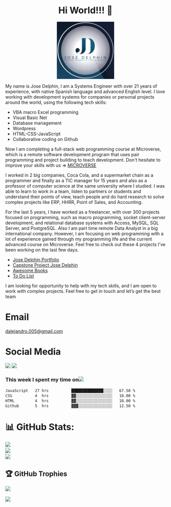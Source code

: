 ### <h1 align="center">Hi World!!! 👋</h1>
<p align="center"><img src="./Logo.jpeg" width="180" align="center"><p>
My name is Jose Delphin, I am a Systems Engineer with over 21 years of experience, with native Spanish language and advanced English level. I love working with development systems for companies or personal projects around the world, using the following tech skills:
  
<ul>
<li>VBA macro Excel programming</li>
<li>Visual Basic Net</li>
<li>Database management</li>
<li>Wordpress</li>
<li>HTML-CSS-JavaScript</li>
<li>Collaborative coding on Github</li>
</ul>

Now I am completing a full-stack web programming course at Microverse, which is a remote software development program that uses pair programming and project building to teach development. Don't hesitate to improve your skills with us => <a href="https://www.microverse.org/?grsf=39y755" target="_blank">MICROVERSE</a>

I worked in 2 big companies, Coca Cola, and a supermarket chain as a programmer and finally as a TIC manager for 15 years and also as a professor of computer science at the same university where I studied. I was able to learn to work in a team, listen to partners or students and understand their points of view, teach people and do hard research to solve complex projects like ERP, HHRR, Point of Sales, and Accounting.

For the last 5 years, I have worked as a freelancer, with over 300 projects focused on programming, such as macro programming, socket client-server development, and relational database systems with Access, MySQL, SQL Server, and PostgreSQL. Also I am part time remote Data Analyst in a big international company. However, I am focusing on web programming with a lot of experience gained through my programming life and the current advanced course on Microverse. Feel free to check out these 4 projects I've been working on the last few days. 

<ul>
<li>
<a href="https://github.com/adelphinsucasa/Portfolio-Setup-and-mobile-first" target="_blank">Jose Delphin Portfolio </a>
</li>
<li>
<a href="https://github.com/adelphinsucasa/Capstone-Project" target="_blank">Capstone Project Jose Delphin</a>
</li>
<li>
<a href="https://github.com/adelphinsucasa/Awesome-Books-with-ES6" target="_blank">Awesome Books</a>
</li>
<li>
<a href="https://github.com/adelphinsucasa/To-Do-List" target="_blank">To Do List</a>
</li>
</ul>

I am looking for opportunity to help with my tech skills, and I am open to work with complex projects.
Feel free to get in touch and let’s get the best team

# Email
<a href="mailto: dalejandro.005@gmail.com" target="_blank">dalejandro.005@gmail.com</a>

# Social Media
<a href="https://twitter.com/JoseADelphin" target="_blank"><img src="https://img.shields.io/twitter/url?style=social&url=https%3A%2F%2Ftwitter.com%2FJoseADelphin" width="80"></a>
<a href="https://www.youtube.com/channel/UCKsCnWm0PIZ2A9Lo_gxZarQ" target="_blank"><img src="https://img.shields.io/youtube/channel/views/UCKsCnWm0PIZ2A9Lo_gxZarQ?style=social" width="120"></a>

### This week I spent my time on<img src="https://www.gifsanimados.org/data/media/137/reloj-imagen-animada-0004.gif" width="40">

<!--START_SECTION:waka-->

```text
JavaScript   27 hrs          ██████████████░░░░   67.50 %
CSS          4  hrs          ▓▓░░░░░░░░░░░░░░░░   10.00 %
HTML         4  hrs          ▓▓░░░░░░░░░░░░░░░░   10.00 %
Github       5  hrs          ▓▓▓░░░░░░░░░░░░░░░   12.50 %
```

<!--END_SECTION:waka-->

# 📊 GitHub Stats:
![](https://github-readme-stats.vercel.app/api?username=adelphinsucasa&theme=vue-dark&hide_border=true&include_all_commits=true&count_private=false)<br/>
![](https://github-readme-streak-stats.herokuapp.com/?user=adelphinsucasa&theme=vue-dark&hide_border=true)<br/>
![](https://github-readme-stats.vercel.app/api/top-langs/?username=adelphinsucasa&theme=vue-dark&hide_border=true&include_all_commits=true&count_private=false&layout=compact)

## 🏆 GitHub Trophies
![](https://github-profile-trophy.vercel.app/?username=adelphinsucasa&theme=radical&no-frame=false&no-bg=true&margin-w=4)

[![](https://visitcount.itsvg.in/api?id=adelphinsucasa&icon=0&color=0)](https://visitcount.itsvg.in)
